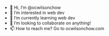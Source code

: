 - 👋 Hi, I’m @ocwilsonchow
- 👀 I’m interested in web dev
- 🌱 I’m currently learning web dev
- 💞️ I’m looking to collaborate on anything!
- 📫 How to reach me? Go to ocwilsonchow.com

<!---
ocwilsonchow/ocwilsonchow is a ✨ special ✨ repository because its `README.md` (this file) appears on your GitHub profile.
You can click the Preview link to take a look at your changes.
--->
